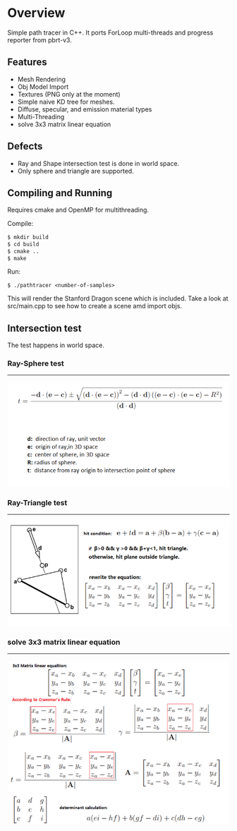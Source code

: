 # Overview 

Simple path tracer in C++. It ports ForLoop multi-threads and progress reporter from pbrt-v3.



## Features
 - Mesh Rendering
 - Obj Model Import
 - Textures (PNG only at the moment)
 - Simple naive KD tree for meshes.
 - Diffuse, specular, and emission material types
 - Multi-Threading
 - solve 3x3 matrix linear equation
 
## Defects

- Ray and Shape intersection test is done in world space.
- Only sphere and triangle are supported.

## Compiling and Running
Requires cmake and OpenMP for multithreading.

Compile:
```
$ mkdir build
$ cd build
$ cmake ..
$ make
```
Run:
```
$ ./pathtracer <number-of-samples>
```
This will render the Stanford Dragon scene which is included.
Take a look at src/main.cpp to see how to create a scene amd import objs.

## Intersection test

The test happens in world space.

### Ray-Sphere test
-----

![ray-sphere](./ray-sphere.png)

### Ray-Triangle test
-----

![ray-triangle](./ray-triangle.png)

### solve 3x3 matrix linear equation
-----

![solve equation](./solve3x3MatrixEquation.png)
